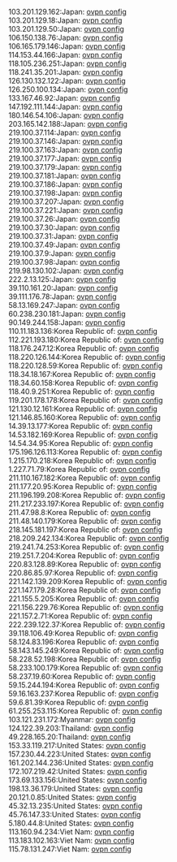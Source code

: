 103.201.129.162:Japan: [ovpn config](vpn/103_201_129_162.ovpn)  
103.201.129.18:Japan: [ovpn config](vpn/103_201_129_18.ovpn)  
103.201.129.50:Japan: [ovpn config](vpn/103_201_129_50.ovpn)  
106.150.138.76:Japan: [ovpn config](vpn/106_150_138_76.ovpn)  
106.165.179.146:Japan: [ovpn config](vpn/106_165_179_146.ovpn)  
114.153.44.166:Japan: [ovpn config](vpn/114_153_44_166.ovpn)  
118.105.236.251:Japan: [ovpn config](vpn/118_105_236_251.ovpn)  
118.241.35.201:Japan: [ovpn config](vpn/118_241_35_201.ovpn)  
126.130.132.122:Japan: [ovpn config](vpn/126_130_132_122.ovpn)  
126.250.100.134:Japan: [ovpn config](vpn/126_250_100_134.ovpn)  
133.167.46.92:Japan: [ovpn config](vpn/133_167_46_92.ovpn)  
147.192.111.144:Japan: [ovpn config](vpn/147_192_111_144.ovpn)  
180.146.54.106:Japan: [ovpn config](vpn/180_146_54_106.ovpn)  
203.165.142.188:Japan: [ovpn config](vpn/203_165_142_188.ovpn)  
219.100.37.114:Japan: [ovpn config](vpn/219_100_37_114.ovpn)  
219.100.37.146:Japan: [ovpn config](vpn/219_100_37_146.ovpn)  
219.100.37.163:Japan: [ovpn config](vpn/219_100_37_163.ovpn)  
219.100.37.177:Japan: [ovpn config](vpn/219_100_37_177.ovpn)  
219.100.37.179:Japan: [ovpn config](vpn/219_100_37_179.ovpn)  
219.100.37.181:Japan: [ovpn config](vpn/219_100_37_181.ovpn)  
219.100.37.186:Japan: [ovpn config](vpn/219_100_37_186.ovpn)  
219.100.37.198:Japan: [ovpn config](vpn/219_100_37_198.ovpn)  
219.100.37.207:Japan: [ovpn config](vpn/219_100_37_207.ovpn)  
219.100.37.221:Japan: [ovpn config](vpn/219_100_37_221.ovpn)  
219.100.37.26:Japan: [ovpn config](vpn/219_100_37_26.ovpn)  
219.100.37.30:Japan: [ovpn config](vpn/219_100_37_30.ovpn)  
219.100.37.31:Japan: [ovpn config](vpn/219_100_37_31.ovpn)  
219.100.37.49:Japan: [ovpn config](vpn/219_100_37_49.ovpn)  
219.100.37.9:Japan: [ovpn config](vpn/219_100_37_9.ovpn)  
219.100.37.98:Japan: [ovpn config](vpn/219_100_37_98.ovpn)  
219.98.130.102:Japan: [ovpn config](vpn/219_98_130_102.ovpn)  
222.2.13.125:Japan: [ovpn config](vpn/222_2_13_125.ovpn)  
39.110.161.20:Japan: [ovpn config](vpn/39_110_161_20.ovpn)  
39.111.176.78:Japan: [ovpn config](vpn/39_111_176_78.ovpn)  
58.13.169.247:Japan: [ovpn config](vpn/58_13_169_247.ovpn)  
60.238.230.181:Japan: [ovpn config](vpn/60_238_230_181.ovpn)  
90.149.244.158:Japan: [ovpn config](vpn/90_149_244_158.ovpn)  
110.11.183.136:Korea Republic of: [ovpn config](vpn/110_11_183_136.ovpn)  
112.221.193.180:Korea Republic of: [ovpn config](vpn/112_221_193_180.ovpn)  
118.176.247.12:Korea Republic of: [ovpn config](vpn/118_176_247_12.ovpn)  
118.220.126.144:Korea Republic of: [ovpn config](vpn/118_220_126_144.ovpn)  
118.220.128.59:Korea Republic of: [ovpn config](vpn/118_220_128_59.ovpn)  
118.34.18.167:Korea Republic of: [ovpn config](vpn/118_34_18_167.ovpn)  
118.34.60.158:Korea Republic of: [ovpn config](vpn/118_34_60_158.ovpn)  
118.40.9.251:Korea Republic of: [ovpn config](vpn/118_40_9_251.ovpn)  
119.201.178.178:Korea Republic of: [ovpn config](vpn/119_201_178_178.ovpn)  
121.130.12.161:Korea Republic of: [ovpn config](vpn/121_130_12_161.ovpn)  
121.146.85.160:Korea Republic of: [ovpn config](vpn/121_146_85_160.ovpn)  
14.39.13.177:Korea Republic of: [ovpn config](vpn/14_39_13_177.ovpn)  
14.53.182.169:Korea Republic of: [ovpn config](vpn/14_53_182_169.ovpn)  
14.54.34.95:Korea Republic of: [ovpn config](vpn/14_54_34_95.ovpn)  
175.196.126.113:Korea Republic of: [ovpn config](vpn/175_196_126_113.ovpn)  
1.215.170.218:Korea Republic of: [ovpn config](vpn/1_215_170_218.ovpn)  
1.227.71.79:Korea Republic of: [ovpn config](vpn/1_227_71_79.ovpn)  
211.110.167.182:Korea Republic of: [ovpn config](vpn/211_110_167_182.ovpn)  
211.177.20.95:Korea Republic of: [ovpn config](vpn/211_177_20_95.ovpn)  
211.196.199.208:Korea Republic of: [ovpn config](vpn/211_196_199_208.ovpn)  
211.217.233.197:Korea Republic of: [ovpn config](vpn/211_217_233_197.ovpn)  
211.47.98.8:Korea Republic of: [ovpn config](vpn/211_47_98_8.ovpn)  
211.48.140.179:Korea Republic of: [ovpn config](vpn/211_48_140_179.ovpn)  
218.145.181.197:Korea Republic of: [ovpn config](vpn/218_145_181_197.ovpn)  
218.209.242.134:Korea Republic of: [ovpn config](vpn/218_209_242_134.ovpn)  
219.241.74.253:Korea Republic of: [ovpn config](vpn/219_241_74_253.ovpn)  
219.251.7.204:Korea Republic of: [ovpn config](vpn/219_251_7_204.ovpn)  
220.83.128.89:Korea Republic of: [ovpn config](vpn/220_83_128_89.ovpn)  
220.86.85.97:Korea Republic of: [ovpn config](vpn/220_86_85_97.ovpn)  
221.142.139.209:Korea Republic of: [ovpn config](vpn/221_142_139_209.ovpn)  
221.147.179.28:Korea Republic of: [ovpn config](vpn/221_147_179_28.ovpn)  
221.155.5.205:Korea Republic of: [ovpn config](vpn/221_155_5_205.ovpn)  
221.156.229.76:Korea Republic of: [ovpn config](vpn/221_156_229_76.ovpn)  
221.157.2.71:Korea Republic of: [ovpn config](vpn/221_157_2_71.ovpn)  
222.239.122.37:Korea Republic of: [ovpn config](vpn/222_239_122_37.ovpn)  
39.118.106.49:Korea Republic of: [ovpn config](vpn/39_118_106_49.ovpn)  
58.124.83.196:Korea Republic of: [ovpn config](vpn/58_124_83_196.ovpn)  
58.143.145.249:Korea Republic of: [ovpn config](vpn/58_143_145_249.ovpn)  
58.228.52.198:Korea Republic of: [ovpn config](vpn/58_228_52_198.ovpn)  
58.233.100.179:Korea Republic of: [ovpn config](vpn/58_233_100_179.ovpn)  
58.237.19.60:Korea Republic of: [ovpn config](vpn/58_237_19_60.ovpn)  
59.15.244.194:Korea Republic of: [ovpn config](vpn/59_15_244_194.ovpn)  
59.16.163.237:Korea Republic of: [ovpn config](vpn/59_16_163_237.ovpn)  
59.6.81.39:Korea Republic of: [ovpn config](vpn/59_6_81_39.ovpn)  
61.255.253.115:Korea Republic of: [ovpn config](vpn/61_255_253_115.ovpn)  
103.121.231.172:Myanmar: [ovpn config](vpn/103_121_231_172.ovpn)  
124.122.39.203:Thailand: [ovpn config](vpn/124_122_39_203.ovpn)  
49.228.165.20:Thailand: [ovpn config](vpn/49_228_165_20.ovpn)  
153.33.119.217:United States: [ovpn config](vpn/153_33_119_217.ovpn)  
157.230.44.223:United States: [ovpn config](vpn/157_230_44_223.ovpn)  
161.202.144.236:United States: [ovpn config](vpn/161_202_144_236.ovpn)  
172.107.219.42:United States: [ovpn config](vpn/172_107_219_42.ovpn)  
173.69.133.156:United States: [ovpn config](vpn/173_69_133_156.ovpn)  
198.13.36.179:United States: [ovpn config](vpn/198_13_36_179.ovpn)  
20.121.0.85:United States: [ovpn config](vpn/20_121_0_85.ovpn)  
45.32.13.235:United States: [ovpn config](vpn/45_32_13_235.ovpn)  
45.76.147.33:United States: [ovpn config](vpn/45_76_147_33.ovpn)  
5.180.44.8:United States: [ovpn config](vpn/5_180_44_8.ovpn)  
113.160.94.234:Viet Nam: [ovpn config](vpn/113_160_94_234.ovpn)  
113.183.102.163:Viet Nam: [ovpn config](vpn/113_183_102_163.ovpn)  
115.78.131.247:Viet Nam: [ovpn config](vpn/115_78_131_247.ovpn)  

